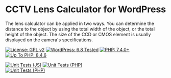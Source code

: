 # CCTV Lens Calculator for WordPress

The lens calculator can be applied in two ways. You can determine the distance to the object by using the total width of the object, or the total height of the object. The size of the CCD or CMOS element is usually displayed on the camera's specifications.

  <a href="http://www.gnu.org/licenses/gpl-2.0.html"><img src="https://img.shields.io/badge/License-GPL%20v2-blue.svg" alt="License: GPL v2"></a>
  <a href="https://wordpress.org/"><img src="https://img.shields.io/badge/WordPress-6.8%20Tested-green.svg" alt="WordPress: 6.8 Tested"></a>
  <a href="https://php.net/"><img src="https://img.shields.io/badge/PHP-7.4.0%2B-purple.svg" alt="PHP: 7.4.0+"></a>
  <a href="https://php.net/"><img src="https://img.shields.io/badge/Up%20To%20PHP-8.4.6-purple.svg" alt="Up To PHP: 8.4.6"></a>


  <a href="https://github.com/pgroot91/lens-calculator/actions/workflows/jest.yaml"><img src="https://github.com/pgroot91/lens-calculator/actions/workflows/jest.yaml/badge.svg" alt="
  Unit Tests (JS)"></a>
  <a href="https://github.com/pgroot91/lens-calculator/actions/workflows/phpunit.yaml"><img src="https://github.com/pgroot91/lens-calculator/actions/workflows/phpunit.yaml/badge.svg" alt="
  Unit Tests (PHP)"></a>  
  <a href="https://github.com/pgroot91/lens-calculator/actions/workflows/cypress.yaml"><img src="https://github.com/pgroot91/lens-calculator/actions/workflows/cypress.yaml/badge.svg" alt="
  Unit Tests (PHP)"></a>

